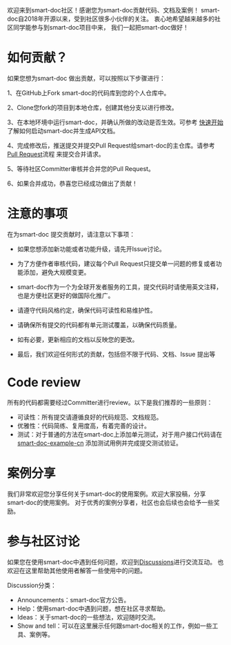 
欢迎来到smart-doc社区！感谢您为smart-doc贡献代码、文档及案例！
smart-doc自2018年开源以来，受到社区很多小伙伴的关注。 衷心地希望越来越多的社区同学能参与到smart-doc项目中来，
我们一起把smart-doc做好！

# 如何贡献？
如果您想为smart-doc 做出贡献，可以按照以下步骤进行：

1、在GitHub上Fork smart-doc的代码库到您的个人仓库中。

2、Clone您fork的项目到本地仓库，创建其他分支以进行修改。

3、在本地环境中运行smart-doc，并确认所做的改动是否生效。可参考 [快速开始](../quickStart.md) 了解如何启动smart-doc并生成API文档。

4、完成修改后，推送提交并提交Pull Request给smart-doc的主仓库。请参考[Pull Request](./pull-request-process.md)流程 来提交合并请求。

5、等待社区Committer审核并合并您的Pull Request。

6、如果合并成功，恭喜您已经成功做出了贡献！

# 注意的事项
在为smart-doc 提交贡献时，请注意以下事项：

- 如果您想添加新功能或者功能升级，请先开Issue讨论。

- 为了方便作者审核代码，建议每个Pull Request只提交单一问题的修复或者功能添加，避免大规模变更。

- smart-doc作为一个为全球开发者服务的工具，提交代码时请使用英文注释，也是方便社区更好的做国际化推广。

- 请遵守代码风格约定，确保代码可读性和易维护性。

- 请确保所有提交的代码都有单元测试覆盖，以确保代码质量。

- 如有必要，更新相应的文档以反映您的更改。

- 最后，我们欢迎任何形式的贡献，包括但不限于代码、文档、Issue 提出等

# Code review
所有的代码都需要经过Committer进行review。以下是我们推荐的一些原则：
- 可读性：所有提交请遵循良好的代码规范、文档规范。
- 优雅性：代码简练、复用度高，有着完善的设计。
- 测试：对于普通的方法在smart-doc上添加单元测试，对于用户接口代码请在[smart-doc-example-cn](https://github.com/smart-doc-group/smart-doc-example-cn)
添加测试用例并完成提交测试验证。

# 案例分享
我们非常欢迎您分享任何关于smart-doc的使用案例。欢迎大家投稿，分享smart-doc的使用案例。
对于优秀的案例分享者，社区也会后续也会给予一些奖励。

# 参与社区讨论
如果您在使用smart-doc中遇到任何问题，欢迎到[Discussions](https://github.com/TongchengOpenSource/smart-doc/discussions)进行交流互动。
也欢迎在这里帮助其他使用者解答一些使用中的问题。

Discussion分类：
- Announcements：smart-doc官方公告。
- Help：使用smart-doc中遇到问题，想在社区寻求帮助。
- Ideas：关于smart-doc的一些想法，欢迎随时交流。
- Show and tell：可以在这里展示任何跟smart-doc相关的工作，例如一些工具、案例等。